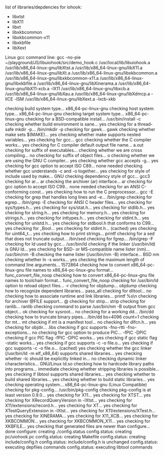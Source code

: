 list of libraries/depdencies for iohook:

- libxtst
- libX11
- libxt
- libxkbcommon
- libxkbcommon-x11
- libxkbfile
- libXext





Linux gcc command line:
 gcc -no-pie  ~/playground/JS/libuiohook/src/demo_hook.c   /usr/local/lib/libuiohook.a /usr/lib/x86_64-linux-gnu/libXtst.a /usr/lib/x86_64-linux-gnu/libX11.a /usr/lib/x86_64-linux-gnu/libXt.a /usr/lib/x86_64-linux-gnu/libxkbcommon.a /usr/lib/x86_64-linux-gnu/libxkbcommon-x11.a /usr/lib/x86_64-linux-gnu/libxkbfile.a /usr/lib/x86_64-linux-gnu/libXinerama.a /usr/lib/x86_64-linux-gnu/libX11-xcb.a   -lX11   /usr/lib/x86_64-linux-gnu/libxcb.a  /usr/lib/x86_64-linux-gnu/libXau.a /usr/lib/x86_64-linux-gnu/libXdmcp.a  -lICE -lSM /usr/lib/x86_64-linux-gnu/libXext.a -lxcb-xkb



checking build system type... x86_64-pc-linux-gnu
checking host system type... x86_64-pc-linux-gnu
checking target system type... x86_64-pc-linux-gnu
checking for a BSD-compatible install... /usr/bin/install -c
checking whether build environment is sane... yes
checking for a thread-safe mkdir -p... /bin/mkdir -p
checking for gawk... gawk
checking whether make sets $(MAKE)... yes
checking whether make supports nested variables... yes
checking for gcc... gcc
checking whether the C compiler works... yes
checking for C compiler default output file name... a.out
checking for suffix of executables... 
checking whether we are cross compiling... no
checking for suffix of object files... o
checking whether we are using the GNU C compiler... yes
checking whether gcc accepts -g... yes
checking for gcc option to accept ISO C89... none needed
checking whether gcc understands -c and -o together... yes
checking for style of include used by make... GNU
checking dependency style of gcc... gcc3
checking for ar... ar
checking the archiver (ar) interface... ar
checking for gcc option to accept ISO C99... none needed
checking for an ANSI C-conforming const... yes
checking how to run the C preprocessor... gcc -E
checking for grep that handles long lines and -e... /bin/grep
checking for egrep... /bin/grep -E
checking for ANSI C header files... yes
checking for sys/types.h... yes
checking for sys/stat.h... yes
checking for stdlib.h... yes
checking for string.h... yes
checking for memory.h... yes
checking for strings.h... yes
checking for inttypes.h... yes
checking for stdint.h... yes
checking for unistd.h... yes
checking for stdbool.h that conforms to C99... yes
checking for _Bool... yes
checking for stdint.h... (cached) yes
checking for uint64_t... yes
checking how to print strings... printf
checking for a sed that does not truncate output... /bin/sed
checking for fgrep... /bin/grep -F
checking for ld used by gcc... /usr/bin/ld
checking if the linker (/usr/bin/ld) is GNU ld... yes
checking for BSD- or MS-compatible name lister (nm)... /usr/bin/nm -B
checking the name lister (/usr/bin/nm -B) interface... BSD nm
checking whether ln -s works... yes
checking the maximum length of command line arguments... 1572864
checking how to convert x86_64-pc-linux-gnu file names to x86_64-pc-linux-gnu format... func_convert_file_noop
checking how to convert x86_64-pc-linux-gnu file names to toolchain format... func_convert_file_noop
checking for /usr/bin/ld option to reload object files... -r
checking for objdump... objdump
checking how to recognize dependent libraries... pass_all
checking for dlltool... no
checking how to associate runtime and link libraries... printf %s\n
checking for archiver @FILE support... @
checking for strip... strip
checking for ranlib... ranlib
checking command to parse /usr/bin/nm -B output from gcc object... ok
checking for sysroot... no
checking for a working dd... /bin/dd
checking how to truncate binary pipes... /bin/dd bs=4096 count=1
checking for mt... mt
checking if mt is a manifest tool... no
checking for dlfcn.h... yes
checking for objdir... .libs
checking if gcc supports -fno-rtti -fno-exceptions... no
checking for gcc option to produce PIC... -fPIC -DPIC
checking if gcc PIC flag -fPIC -DPIC works... yes
checking if gcc static flag -static works... yes
checking if gcc supports -c -o file.o... yes
checking if gcc supports -c -o file.o... (cached) yes
checking whether the gcc linker (/usr/bin/ld -m elf_x86_64) supports shared libraries... yes
checking whether -lc should be explicitly linked in... no
checking dynamic linker characteristics... GNU/Linux ld.so
checking how to hardcode library paths into programs... immediate
checking whether stripping libraries is possible... yes
checking if libtool supports shared libraries... yes
checking whether to build shared libraries... yes
checking whether to build static libraries... yes
checking operating system... x86_64-pc-linux-gnu (Linux Compatible)
checking for pkg-config... /usr/bin/pkg-config
checking pkg-config is at least version 0.9.0... yes
checking for X11... yes
checking for XTST... yes
checking for XRecordQueryVersion in -lXtst... yes
checking for X11/extensions/record.h... yes
checking for XT... yes
checking for XTestQueryExtension in -lXtst... yes
checking for X11/extensions/XTest.h... yes
checking for XINERAMA... yes
checking for X11_XCB... yes
checking for XKBCOMMON... yes
checking for XKBCOMMON_X11... yes
checking for XKBFILE... yes
checking that generated files are newer than configure... done
configure: creating ./config.status
config.status: creating pc/uiohook.pc
config.status: creating Makefile
config.status: creating include/config.h
config.status: include/config.h is unchanged
config.status: executing depfiles commands
config.status: executing libtool commands
